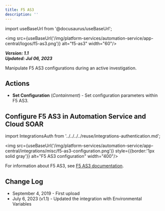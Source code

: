```yaml
---
title: F5 AS3
description: ''
---
```

import useBaseUrl from '@docusaurus/useBaseUrl';

<img src={useBaseUrl('/img/platform-services/automation-service/app-central/logos/f5-as3.png')} alt="f5-as3" width="60"/>

***Version: 1.1  
Updated: Jul 06, 2023***

Manipulate F5 AS3 configurations during an active investigation.

## Actions

* **Set Configuration** (*Containment*) - Set configuration parameters within F5 AS3.

## Configure F5 AS3 in Automation Service and Cloud SOAR

import IntegrationsAuth from '../../../../reuse/integrations-authentication.md';

<IntegrationsAuth/>

<img src={useBaseUrl('/img/platform-services/automation-service/app-central/integrations/misc/f5-as3-configuration.png')} style={{border:'1px solid gray'}} alt="F5 AS3 configuration" width="400"/>

For information about F5 AS3, see [F5 AS3 documentation](https://clouddocs.f5.com/products/extensions/f5-appsvcs-extension/latest/).

## Change Log

* September 4, 2019 - First upload
* July 6, 2023 (v1.1) - Updated the integration with Environmental Variables
